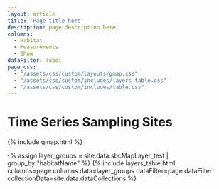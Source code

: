 ```yaml
---
layout: article
title: 'Page title here'
description: page description here.
columns:
  - Habitat
  - Measurements
  - Show
dataFilter: label
page_css:
  - "/assets/css/custom/layouts/gmap.css"
  - "/assets/css/custom/includes/layers_table.css"
  - "/assets/css/custom/includes/table.css"
---
```


<h1>Time Series Sampling Sites</h1>


{% include gmap.html %}


{% assign layer_groups = site.data.sbcMapLayer_test | group_by:"habitatName" %}
{% include layers_table.html
	columns=page.columns
	data=layer_groups
	dataFilter=page.dataFilter
	collectionData=site.data.dataCollections %}

<script src="/assets/js/gmap.js"></script>

<!-- Current API is just for development, need a new key -->
<script src="https://maps.googleapis.com/maps/api/js?key={{site.google_maps_api_key}}&callback=initMap"></script>
